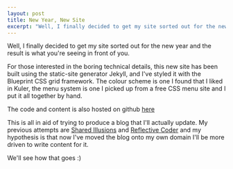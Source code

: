```yaml
---
layout: post
title: New Year, New Site
excerpt: "Well, I finally decided to get my site sorted out for the new year..."
---
```

Well, I finally decided to get my site sorted out for the new year and the result is what you're seeing in front of you.

For those interested in the boring technical details, this new site has been built using the static-site generator Jekyll, and I've styled it with the Blueprint CSS grid framework. 
The colour scheme is one I found that I liked in Kuler, the menu system is one I picked up from a free CSS menu site and I put it all together by hand.

The code and content is also hosted on github [here](http://github.com/workmad3/workmad3.com)

This is all in aid of trying to produce a blog that I'll actually update. My previous attempts are [Shared Illusions](http://sharedillusions.blogspot.com) and [Reflective Coder](http://reflectivecoder.blogspot.com)
and my hypothesis is that now I've moved the blog onto my own domain I'll be more driven to write content for it.

We'll see how that goes :)
